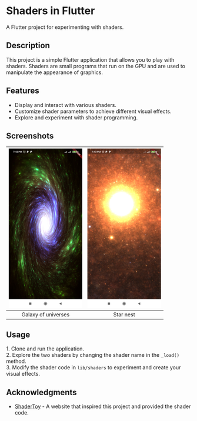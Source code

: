 # Shaders in Flutter

A Flutter project for experimenting with shaders.

## Description

This project is a simple Flutter application that allows you to play with shaders. Shaders are small programs that run on the GPU and are used to manipulate the appearance of graphics.

## Features

- Display and interact with various shaders.
- Customize shader parameters to achieve different visual effects.
- Explore and experiment with shader programming.

## Screenshots

| <img src="screenshots/Screenshot_2023-11-05-19-42-27-335_com.example.shader_example.jpg" width="200"/> | <img src="screenshots/Screenshot_2023-11-05-19-43-58-859_com.example.shader_example.jpg" width="200"/> |
|:---:|:---:|
|Galaxy of universes|Star nest|

## Usage

1\. Clone and run the application.\
2\. Explore the two shaders by changing the shader name in the `_load()` method.\
3\. Modify the shader code in `lib/shaders` to experiment and create your visual effects.


## Acknowledgments

- [ShaderToy](https://www.shadertoy.com) - A website that inspired this project and provided the shader code.

